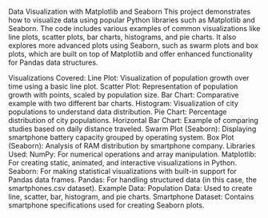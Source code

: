 Data Visualization with Matplotlib and Seaborn
This project demonstrates how to visualize data using popular Python libraries such as Matplotlib and Seaborn. The code includes various examples of common visualizations like line plots, scatter plots, bar charts, histograms, and pie charts. It also explores more advanced plots using Seaborn, such as swarm plots and box plots, which are built on top of Matplotlib and offer enhanced functionality for Pandas data structures.

Visualizations Covered:
Line Plot: Visualization of population growth over time using a basic line plot.
Scatter Plot: Representation of population growth with points, scaled by population size.
Bar Chart: Comparative example with two different bar charts.
Histogram: Visualization of city populations to understand data distribution.
Pie Chart: Percentage distribution of city populations.
Horizontal Bar Chart: Example of comparing studies based on daily distance traveled.
Swarm Plot (Seaborn): Displaying smartphone battery capacity grouped by operating system.
Box Plot (Seaborn): Analysis of RAM distribution by smartphone company.
Libraries Used:
NumPy: For numerical operations and array manipulation.
Matplotlib: For creating static, animated, and interactive visualizations in Python.
Seaborn: For making statistical visualizations with built-in support for Pandas data frames.
Pandas: For handling structured data (in this case, the smartphones.csv dataset).
Example Data:
Population Data: Used to create line, scatter, bar, histogram, and pie charts.
Smartphone Dataset: Contains smartphone specifications used for creating Seaborn plots.
